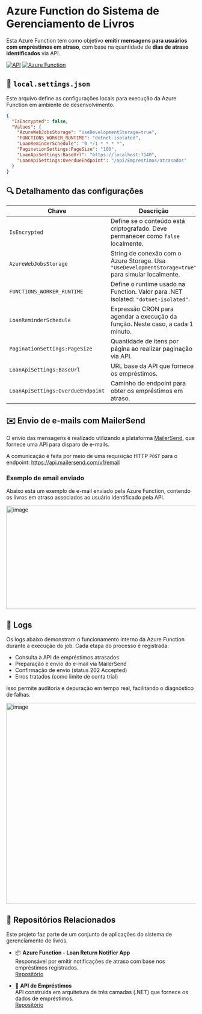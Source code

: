 # Azure Function do Sistema de Gerenciamento de Livros

Esta Azure Function tem como objetivo **emitir mensagens para usuários com empréstimos em atraso**, com base na quantidade de **dias de atraso identificados** via API.

[![API](https://img.shields.io/badge/🔗API-blue)](https://github.com/ezequiel-lima/gerenciamento-livro-tres-camadas-devio)
[![Azure Function](https://img.shields.io/badge/Azure_Function-%2300BCF2?logo=azure-functions&logoColor=white)](https://github.com/ezequiel-lima/gerenciamento-livro-loan-return-notifier-app)

## 📁 `local.settings.json`

Este arquivo define as configurações locais para execução da Azure Function em ambiente de desenvolvimento.

```json
{
  "IsEncrypted": false,
  "Values": {
    "AzureWebJobsStorage": "UseDevelopmentStorage=true",
    "FUNCTIONS_WORKER_RUNTIME": "dotnet-isolated",
    "LoanReminderSchedule": "0 */1 * * * *",
    "PaginationSettings:PageSize": "100",
    "LoanApiSettings:BaseUrl": "https://localhost:7140",
    "LoanApiSettings:OverdueEndpoint": "/api/Emprestimos/atrasados"
  }
}
```

## 🔍 Detalhamento das configurações

| **Chave**                          | **Descrição**                                                                 |
|------------------------------------|--------------------------------------------------------------------------------|
| `IsEncrypted`                      | Define se o conteúdo está criptografado. Deve permanecer como `false` localmente. |
| `AzureWebJobsStorage`              | String de conexão com o Azure Storage. Usa `"UseDevelopmentStorage=true"` para simular localmente. |
| `FUNCTIONS_WORKER_RUNTIME`         | Define o runtime usado na Function. Valor para .NET isolated: `"dotnet-isolated"`. |
| `LoanReminderSchedule`            | Expressão CRON para agendar a execução da função. Neste caso, a cada 1 minuto. |
| `PaginationSettings:PageSize`      | Quantidade de itens por página ao realizar paginação via API. |
| `LoanApiSettings:BaseUrl`          | URL base da API que fornece os empréstimos. |
| `LoanApiSettings:OverdueEndpoint`  | Caminho do endpoint para obter os empréstimos em atraso. |

## ✉️ Envio de e-mails com MailerSend

O envio das mensagens é realizado utilizando a plataforma [MailerSend](https://www.mailersend.com/), que fornece uma API para disparo de e-mails.

A comunicação é feita por meio de uma requisição HTTP `POST` para o endpoint: https://api.mailersend.com/v1/email

### Exemplo de email enviado 

Abaixo está um exemplo de e-mail enviado pela Azure Function, contendo os livros em atraso associados ao usuário identificado pela API. 

<img width="826" height="275" alt="image" src="https://github.com/user-attachments/assets/8be2ca42-fbb6-434b-bac2-8f0ca8e2c962" />

## 📜 Logs

Os logs abaixo demonstram o funcionamento interno da Azure Function durante a execução do job. Cada etapa do processo é registrada:

- Consulta à API de empréstimos atrasados
- Preparação e envio do e-mail via MailerSend
- Confirmação de envio (status 202 Accepted)
- Erros tratados (como limite de conta trial)

Isso permite auditoria e depuração em tempo real, facilitando o diagnóstico de falhas.

<img width="1356" height="535" alt="image" src="https://github.com/user-attachments/assets/640608bd-a568-4bbc-aed6-591c4ba58512" />

## 🔗 Repositórios Relacionados

Este projeto faz parte de um conjunto de aplicações do sistema de gerenciamento de livros.

- 📦 **Azure Function - Loan Return Notifier App**  
  Responsável por emitir notificações de atraso com base nos empréstimos registrados.  
 [Repositório](https://github.com/ezequiel-lima/gerenciamento-livro-loan-return-notifier-app)

- 🧱 **API de Empréstimos**  
  API construída em arquitetura de três camadas (.NET) que fornece os dados de empréstimos.  
  [Repositório](https://github.com/ezequiel-lima/gerenciamento-livro-tres-camadas-devio)
